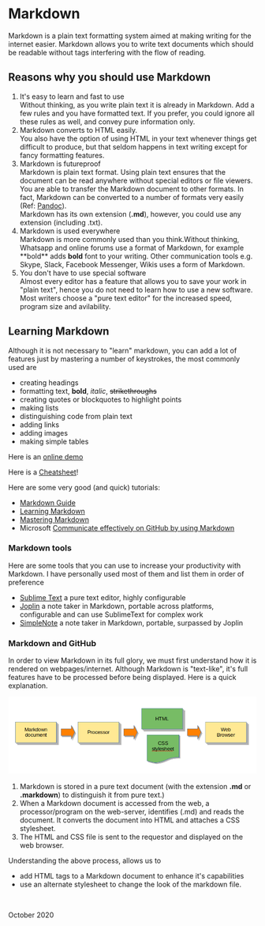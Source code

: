 # Markdown

Markdown is a plain text formatting system aimed at making writing for the internet easier.  Markdown allows you to write text documents which should be readable without tags interfering with the flow of reading.

## Reasons why you should use Markdown

1. It's easy to learn and fast to use<br>
  Without thinking, as you write plain text it is already in Markdown.  Add a few rules and you have formatted text. If you prefer, you could ignore all these rules as well, and convey pure information only.
2. Markdown converts to HTML easily.<br>
  You also have the option of using HTML in your text whenever things get difficult to produce, but that seldom happens in text writing except for fancy formatting features.
3. Markdown is futureproof<br>
  Markdown is plain text format. Using plain text ensures that the document can be read anywhere without special editors or file viewers.  You are able to transfer the Markdown document to other formats.  In fact, Markdown can be converted to a number of formats very easily (Ref: [Pandoc](https://pandoc.org/)).<br>
  Markdown has its own extension (**.md**), however, you could use any extension (including .txt).
4. Markdown is used everywhere<br>
  Markdown is more commonly used than you think.Without thinking, Whatsapp and online forums use a format of Markdown, for example \*\*bold\*\* adds **bold** font to your writing.  Other communication tools e.g. Skype, Slack, Facebook Messenger, Wikis uses a form of Markdown.
5. You don't have to use special software<br>
  Almost every editor has a feature that allows you to save your work in "plain text", hence you do not need to learn how to use a new software. Most writers choose a "pure text editor" for the increased speed, program size and avilability.

## Learning Markdown

Although it is not necessary to "learn" markdown, you can add a lot of features just by mastering a number of keystrokes, the most commonly used are

- creating headings
- formatting text, **bold**, *italic*, ~~strikethroughs~~
- creating quotes or blockquotes to highlight points
- making lists
- distinguishing code from plain text
- adding links
- adding images
- making simple tables

Here is an [online demo](https://learnmarkdown.com/)

Here is a [Cheatsheet](worksheets/markdown-cheat-sheet.md)!

Here are some very good (and quick) tutorials:

- [Markdown Guide](https://www.markdownguide.org/)
- [Learning Markdown](https://learnmarkdown.com/)
- [Mastering Markdown](https://guides.github.com/features/mastering-markdown/)
- Microsoft [Communicate effectively on GitHub by using Markdown](https://docs.microsoft.com/en-us/learn/modules/communicate-using-markdown/)

### Markdown tools

Here are some tools that you can use to increase your productivity with Markdown.  I have personally used most of them and list them in order of preference

- [Sublime Text](https://www.sublimetext.com/) a pure text editor, highly configurable
- [Joplin](https://joplinapp.org/) a note taker in Markdown, portable across platforms, configurable and can use SublimeText for complex work
- [SimpleNote](https://simplenote.com/) a note taker in Markdown, portable, surpassed by Joplin

### Markdown and GitHub

In order to view Markdown in its full glory, we must first understand how it is rendered on webpages/internet.  Although Markdown is "text-like", it's full features have to be processed before being displayed.  Here is a quick explanation.

![Processing Markdown](images/0400_processing_markdown.png)

1. Markdown is stored in a pure text document (with the extension **.md** or **.markdown**) to distinguish it from pure text.)
2. When a Markdown document is accessed from the web, a processor/program on the web-server, identifies (.md) and reads the document.  It converts the document into HTML and attaches a CSS stylesheet.
3. The HTML and CSS file is sent to the requestor and displayed on the web browser.

Understanding the above process, allows us to

- add HTML tags to a Markdown document to enhance it's capabilities
- use an alternate stylesheet to change the look of the markdown file.

&nbsp;

October 2020
